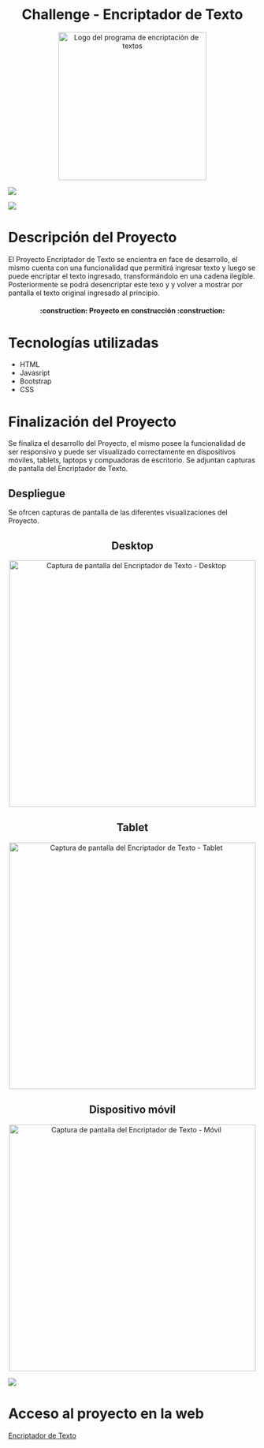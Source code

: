 <h1 align="center"> Challenge - Encriptador de Texto </h1>

<p align="center">
<img src="./img/logoProyectoEncriptador.jpg" width="300" heigth="100" alt="Logo del programa de encriptación de textos">
</p>

<p align="left">
   <img src="https://img.shields.io/badge/STATUS-EN%20DESAROLLO-green">
   </p>

<p align="left">
   <img src="https://img.shields.io/aur/last-modified/google-chrome">
   </p>

<h1>Descripción del Proyecto</h1>
<p>El Proyecto Encriptador de Texto se encientra en face de desarrollo, el mismo cuenta con una funcionalidad que permitirá ingresar texto
y luego se puede encriptar el texto ingresado, transformándolo en una cadena ilegible. Posteriormente se podrá desencriptar este texo y
y volver a mostrar por pantalla el texto original ingresado al principio.</p>

<h4 align="center">
:construction: Proyecto en construcción :construction:
</h4>

<h1>Tecnologías utilizadas</h1>
<ul>
  <li>HTML</li>
  <li>Javasript</li>
  <li>Bootstrap</li>
  <li>CSS</li>
</ul>

<h1>Finalización del Proyecto</h1>
<p>Se finaliza el desarrollo del Proyecto, el mismo posee la funcionalidad de ser responsivo y puede ser visualizado correctamente en dispositivos móviles, 
tablets, laptops y compuadoras de escritorio. Se adjuntan capturas de pantalla del Encriptador de Texto.</p>

<h2>Despliegue</h2>
<p>Se ofrcen capturas de pantalla de las diferentes visualizaciones del Proyecto.</p>
<h2 align= center>Desktop</h2>
<p align="center">
<img src="./img/proyecto-CapturaPC.png" width="500" heigth="200" alt="Captura de pantalla del Encriptador de Texto - Desktop">
</p>

<h2 align= center>Tablet</h2>
<p align="center">
<img src="./img/proyecto-CapturaTablet.png" width="500" heigth="200" alt="Captura de pantalla del Encriptador de Texto - Tablet">
</p>

<h2 align= center>Dispositivo móvil</h2>
<p align="center">
<img src="./img/proyecto-CapturaMovil.png" width="500" heigth="200" alt="Captura de pantalla del Encriptador de Texto - Móvil">
</p>

<p align="left">
   <img src="https://img.shields.io/badge/STATUS-FINALIZADO-green">
   </p>

<h1>Acceso al proyecto en la web</h1>
<a href="https://nestorfabriciocampos.github.io/Challenge-EncriptadorTexto">Encriptador de Texto</a>

